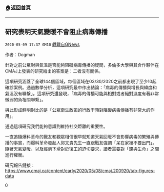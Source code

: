 ###  [:house:返回首頁](https://github.com/ourhimalayas/txt)
---

## 研究表明天氣變暖不會阻止病毒傳播
`2020-05-09 17:37 GM10` [轉載自GNews](https://gnews.org/zh-hant/198765/)

作者：Dogman

針對之前公眾對與氣溫是否能夠阻礙病毒傳播的疑問，多倫多大學與其合作夥伴在CMAJ上發表的研究給出的答案是：二者沒有關係。

這項研究涵蓋了全球144個區域，每個區域在03/30/2020之前都出現了至少10起確診案例。通過數學分析，這項研究最中作出結論：「病毒的傳播與增長與緯度和氣溫沒有聯繫」。這項研究還發現，「病毒的傳播可能與相對或者絕對濕度有著非常微弱的負相關聯繫」。

與此形成鮮明對比的是「公眾衛生政策的行政干預對阻礙病毒傳播有非常大的作用」。

通過這項研究我們能夠意識到維持社交距離的重要性。

一直追隨爆料革命的戰友和觀眾相信很早就知道天氣回暖不會影響病毒的繁殖與傳播的事實，而爆料革命發起人郭文貴先生一直跟戰友強調「呆在家裡不要出門」。隨著天氣變暖，以及經濟下滑對於復工的迫切要求，讀者需要對「錢與生命」之間進行權衡。

研究報告鏈接：https://www.cmaj.ca/content/early/2020/05/08/cmaj.200920/tab-figures-data



0
